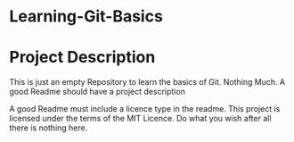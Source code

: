 # Learning-Git-Basics

# Project Description
  This is just an empty Repository to learn the basics of Git. Nothing Much. A good Readme should have a project description
  
  A good Readme must include a licence type in the readme. This project is licensed under the terms of the MIT Licence. Do what you wish after all 
  there is nothing here.
  
  
